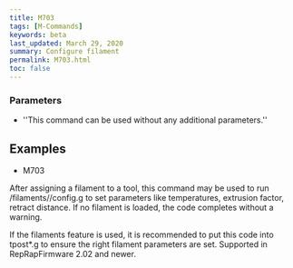 ```yaml
---
title: M703
tags: [M-Commands] 
keywords: beta 
last_updated: March 29, 2020 
summary: Configure filament 
permalink: M703.html
toc: false 
---
```



### Parameters

* ''This command can be used without any additional parameters.''

## Examples

* M703

After assigning a filament to a tool, this command may be used to run /filaments/<filament name>/config.g to set parameters like temperatures, extrusion factor, retract distance. If no filament is loaded, the code completes without a warning.

If the filaments feature is used, it is recommended to put this code into tpost*.g to ensure the right filament parameters are set. Supported in RepRapFirmware 2.02 and newer.

